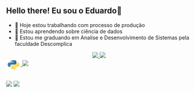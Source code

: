 ## Hello there! Eu sou o Eduardo👋

- 🔭 Hoje estou trabalhando com processo de produção
- 🌱 Estou aprendendo sobre ciência de dados
- 📖 Estou me graduando em Analise e Desenvolvimento de Sistemas pela faculdade Descomplica

<div align="center">
  <a href="https://github.com/Duuhwow">
  <img height="180em" src="https://github-readme-stats.vercel.app/api?username=duuhwow&show_icons=true&theme=vue-dark&include_all_commits=true&count_private=true"/>
  <img height="180em" src="https://github-readme-stats.vercel.app/api/top-langs/?username=duuhwow&layout=compact&langs_count=7&theme=vue-dark"/>
</div>

<img align="center" alt="Rafa-Python" height="30" width="40" src="https://raw.githubusercontent.com/devicons/devicon/master/icons/python/python-original.svg">
<img src="https://cdn.jsdelivr.net/gh/devicons/devicon/icons/linux/linux-original.svg" />
<i class="devicon-microsoftsqlserver-plain-wordmark"></i>


  
  ##
  
  
<div>
  <a href="https://www.instagram.com/duuh_wow/" target="_blank"><img src="https://img.shields.io/badge/-Instagram-%23E4405F?style=for-the-badge&logo=instagram&logoColor=white" target="_blank"></a>
  <a href="https://www.linkedin.com/in/eduardo-rocha-47b539158/" target="_blank"><img src="https://img.shields.io/badge/-LinkedIn-%230077B5?style=for-the-badge&logo=linkedin&logoColor=white" target="_blank"></a> 
</div>   
